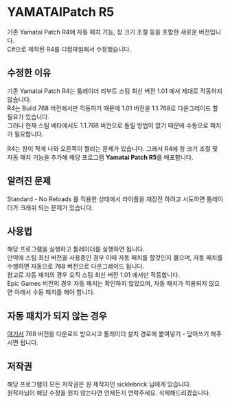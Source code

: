 # YAMATAIPatch R5
기존 Yamatai Patch R4에 자동 패치 기능, 창 크기 조절 등을 포함한 새로운 버전입니다.  
C#으로 제작된 R4를 디컴파일해서 수정했습니다.

## 수정한 이유
기존 Yamatai Patch R4는 툼레이더 리부트 스팀 최신 버전 1.01 에서 제대로 작동하지 않습니다.  
R4는 Build 768 버전에서만 작동하기 때문에 1.01 버전을 1.1.768로 다운그레이드 할 필요가 있습니다.  
그러나 현재 스팀 베타에서도 1.1.768 버전으로 돌릴 방법이 없기 때문에 수동으로 패치가 필요합니다.  

R4는 창이 작게 나와 오른쪽이 짤리는 문제가 있습니다. 그래서 R4에 창 크기 조절 및  
자동 패치 기능을 추가해 해당 프로그램 **Yamatai Patch R5**를 배포합니다.  

## 알려진 문제
Standard - No Reloads 를 적용한 상태에서 라이플을 재장전 하려고 시도하면 툼레이더가 크래쉬 되는 문제가 있습니다.

## 사용법
해당 프로그램을 실행하고 툼레이더를 실행하면 됩니다.  
만약에 스팀 최신 버전을 사용중인 경우 이때 자동 패치를 할것인지 물으며, 자동 패치를 수행하면 자동으로 768 버전으로 다운그레이드 됩니다.  
참고로 자동 패치의 경우 오직 스팀 최신 버전 1.01 에서만 작동합니다.  
Epic Games 버전의 경우 자동 패치는 확인하지 않았으며, 자동 패치가 적용되지 않으면 아래서 수동 패치를 해야 합니다.

## 자동 패치가 되지 않는 경우
[여기서](https://github.com/pgh268400/Yamatai_Patch_R5/files/14015221/patch.zip) 768 버전을 다운로드 받으시고 툼레이더 설치 경로에 붙여넣기 - 덮어쓰기 해주시면 됩니다.

## 저작권
해당 프로그램의 모든 저작권은 원 제작자인 sicklebrick 님에게 있습니다.  
원작자님이 해당 수정을 원치 않는다면 언제든지 연락주세요. 삭제해드리겠습니다.  
